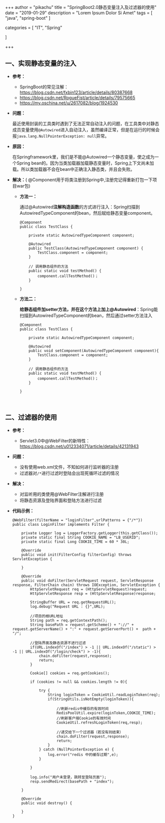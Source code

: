 +++
author = "pikachu"
title = "SpringBoot2.0静态变量注入及过滤器的使用"
date = "2019-01-29"
description = "Lorem Ipsum Dolor Si Amet"
tags = [
	"java",
	"spring-boot"
]

categories = [
    "IT", "Spring"

]

+++


## 一、实现静态变量的注入

- **参考：**

    - SpringBoot的常见注解：https://blog.csdn.net/fxbin123/article/details/80387668
    - https://blog.csdn.net/RogueFist/article/details/79575665
    - https://my.oschina.net/u/2617082/blog/1924530
    
- **问题：**

    最近使用封装的工具类时遇到了无法正常自动注入的问题，在工具类中对静态成员变量使用`@Autowired`进入自动注入，虽然编译正常，但是在运行的时候会报`java.lang.NullPointerException: null`异常。

- **原因：**

    在Springframework里，我们是不能@Autowired一个静态变量，使之成为一个Spring bean的。因为当类加载器加载静态变量时，Spring上下文尚未加载。所以类加载器不会在bean中正确注入静态类，并且会失败。

- **解决：**( @Component用于将类注册到Spring中,注册完记得重新打包一下项目war包)

    - **方法一：**
    
        通过@Autowired**注解构造函数**的方式进行注入：Spring扫描到AutowiredTypeComponent的bean，然后赋给静态变量component。
        
        ```
        @Component
        public class TestClass {
        
            private static AutowiredTypeComponent component;
        
            @Autowired
            public TestClass(AutowiredTypeComponent component) {
                TestClass.component = component;
            }
        
            // 调用静态组件的方法
            public static void testMethod() {
                component.callTestMethod()；
            }
        
        }
        ```
    
    - **方法二：**
    
        **给静态组件加setter方法，并在这个方法上加上@Autowired**：Spring能扫描到AutowiredTypeComponent的bean，然后通过setter方法注入
        
        ```
        @Component
        public class TestClass {
        
            private static AutowiredTypeComponent component;
        
            @Autowired
            public void setComponent(AutowiredTypeComponent component){
                TestClass.component = component;
            }
        
            // 调用静态组件的方法
            public static void testMethod() {
                component.callTestMethod()；
            }
        
        }
        ```

&nbsp;
&nbsp;

## 二、过滤器的使用

- **参考：**

    - Servlet3.0中@WebFilter的新特性：
      https://blog.csdn.net/u012334071/article/details/42131943

- **问题：**
  
    - 没有使用web.xml文件，不知如何进行监听器的注册
    - 过滤器对`/*`进行过滤时登陆会出现死循环过滤的情况

- **解决：**
  
    - 对监听用的类使用@WebFilter注解进行注册
    - 将静态资源及登陆界面和登陆方法进行过滤

- **代码示例：**
    ```
    @WebFilter(filterName = "loginFilter",urlPatterns = {"/*"})
    public class LoginFilter implements Filter {
    
        private Logger log = LoggerFactory.getLogger(this.getClass());
        private static final String COOKIE_NAME = "LB_USERID";
        private static final Long COOKIE_TIME = 60 * 30L;
    
        @Override
        public void init(FilterConfig filterConfig) throws ServletException {
    
        }
    
        @Override
        public void doFilter(ServletRequest request, ServletResponse response, FilterChain chain) throws IOException, ServletException {
            HttpServletRequest req = (HttpServletRequest)request;
            HttpServletResponse resp = (HttpServletResponse)response;
    
            StringBuffer URL = req.getRequestURL();
            log.debug("Request URL : {}",URL);
    
            //项目的根URL地址
            String path = req.getContextPath();
            String basePath = request.getScheme() + "://" + request.getServerName() + ":" + request.getServerPort() +  path + "/";
    
            //登陆界面及静态资源不进行过滤
            if(URL.indexOf("/index") > -1 || URL.indexOf("/static") > -1 || URL.indexOf("/login/check") > -1){
                chain.doFilter(request,response);
                return;
            }
    
            Cookie[] cookies = req.getCookies();
    
            if (cookies != null && cookies.length != 0){
    
                try {
                    String loginToken = CookieUtil.readLoginToken(req);
                    if(StringUtils.isNotEmpty(loginToken)){
    
                        //刷新redis中缓存的有效时间
                        RedisPoolUtil.expire(loginToken,COOKIE_TIME);
                        //刷新客户端Cookie的有效时间
                        CookieUtil.refreshLoginToken(req,resp);
    
                        //递交给下一个过滤器（若没有则结束）
                        chain.doFilter(request,response);
                        return;
                    }
                } catch (NullPointerException e) {
                    log.error("redis 中的缓存过期",e);
                }
    
            }
    
            log.info("用户未登录，跳转至登陆页面");
            resp.sendRedirect(basePath + "index");
    
        }
    
        @Override
        public void destroy() {
    
        }
    }
    ```
